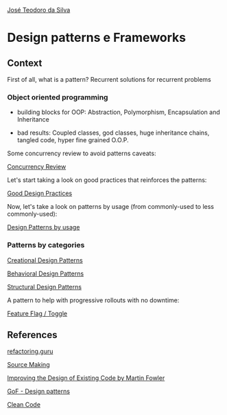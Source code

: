 [José Teodoro da Silva](https://www.linkedin.com/in/jteodorosilva/)

# Design patterns e Frameworks

## Context

First of all, what is a pattern? Recurrent solutions for recurrent problems

### Object oriented programming

- building blocks for OOP: Abstraction, Polymorphism, Encapsulation and Inheritance

- bad results: Coupled classes, god classes, huge inheritance chains, tangled code, hyper fine grained O.O.P.

Some concurrency review to avoid patterns caveats:

[Concurrency Review](https://github.com/joseteodoro/PUCES-2021-FEB-DESIGN-PATTERNS/blob/main/concurrency.md)

Let's start taking a look on good practices that reinforces the patterns:

[Good Design Practices](https://github.com/joseteodoro/PUCES-2021-FEB-DESIGN-PATTERNS/blob/main/good-practices.md)

Now, let's take a look on patterns by usage (from commonly-used to less commonly-used):

[Design Patterns by usage](https://github.com/joseteodoro/PUCES-2021-FEB-DESIGN-PATTERNS/blob/main/design-patterns-by-usage.md)

### Patterns by categories

[Creational Design Patterns](https://github.com/joseteodoro/PUCES-2021-FEB-DESIGN-PATTERNS/blob/main/creational.md)

[Behavioral Design Patterns](https://github.com/joseteodoro/PUCES-2021-FEB-DESIGN-PATTERNS/blob/main/behavioral.md)

[Structural Design Patterns](https://github.com/joseteodoro/PUCES-2021-FEB-DESIGN-PATTERNS/blob/main/structural.md)

A pattern to help with progressive rollouts with no downtime:

[Feature Flag / Toggle](https://github.com/joseteodoro/PUCES-2021-FEB-DESIGN-PATTERNS/blob/main/ff.md)

## References

[refactoring.guru](https://refactoring.guru/)

[Source Making](https://sourcemaking.com/design_patterns/)

[Improving the Design of Existing Code by Martin Fowler](https://martinfowler.com/books/refactoring.html)

[GoF - Design patterns](https://www.amazon.com.br/Padr%C3%B5es-Projetos-Solu%C3%A7%C3%B5es-Reutiliz%C3%A1veis-Orientados/dp/8573076100)

[Clean Code](https://www.amazon.com.br/dp/B001GSTOAM)
